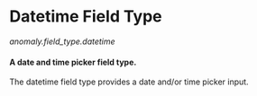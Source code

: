 # Datetime Field Type

*anomaly.field_type.datetime*

#### A date and time picker field type.

The datetime field type provides a date and/or time picker input.
